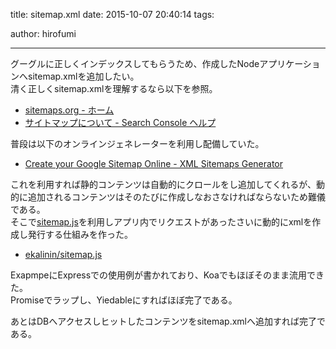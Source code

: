 title: sitemap.xml
date: 2015-10-07 20:40:14
tags:

author: hirofumi

---
グーグルに正しくインデックスしてもらうため、作成したNodeアプリケーションへsitemap.xmlを追加したい。  
清く正しくsitemap.xmlを理解するなら以下を参照。

-   [sitemaps.org - ホーム](http://www.sitemaps.org/ja/)
-   [サイトマップについて - Search Console ヘルプ](https://support.google.com/webmasters/answer/156184?hl=ja&ref_topic=4581190)

普段は以下のオンラインジェネレーターを利用し配備していた。

-   [Create your Google Sitemap Online - XML Sitemaps Generator](https://www.xml-sitemaps.com/)

これを利用すれば静的コンテンツは自動的にクロールをし追加してくれるが、動的に追加されるコンテンツはそのたびに作成しなおさなければならないため難儀である。  
そこで[sitemap.js](https://github.com/ekalinin/sitemap.js)を利用しアプリ内でリクエストがあったさいに動的にxmlを作成し発行する仕組みを作った。

-   [ekalinin/sitemap.js](https://github.com/ekalinin/sitemap.js)

ExapmpeにExpressでの使用例が書かれており、Koaでもほぼそのまま流用できた。  
Promiseでラップし、Yiedableにすればほぼ完了である。

あとはDBへアクセスしヒットしたコンテンツをsitemap.xmlへ追加すれば完了である。
